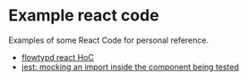 # Example react code
Examples of some React Code for personal reference.

* [flowtypd react HoC](/examples/flowtyped_hoc.js)
* [jest: mocking an import inside the component being tested](/examples/jest_mock_inport.js)
